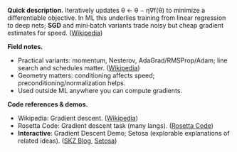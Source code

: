 **Quick description.**
Iteratively updates θ ← θ − η∇f(θ) to minimize a differentiable objective. In ML this underlies training from linear regression to deep nets; **SGD** and mini‑batch variants trade noisy but cheap gradient estimates for speed. ([Wikipedia](https://en.wikipedia.org/wiki/Gradient_descent))

**Field notes.**

* Practical variants: momentum, Nesterov, AdaGrad/RMSProp/Adam; line search and schedules matter. ([Wikipedia](https://en.wikipedia.org/wiki/Gradient_method))
* Geometry matters: conditioning affects speed; preconditioning/normalization helps.
* Used outside ML anywhere you can compute gradients.

**Code references & demos.**

* Wikipedia: Gradient descent. ([Wikipedia](https://en.wikipedia.org/wiki/Gradient_descent))
* Rosetta Code: Gradient descent task (many langs). ([Rosetta Code](https://rosettacode.org/wiki/Gradient_descent))
* **Interactive**: Gradient Descent Demo; Setosa (explorable explanations of related ideas). ([SKZ Blog](https://blog.skz.dev/gradient-descent), [Setosa](https://setosa.io/ev))